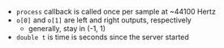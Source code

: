 

- `process` callback is called once per sample at ~44100 Hertz
- `o[0]` and `o[1]` are left and right outputs, respectively
  + generally, stay in (-1, 1)
- `double t` is time is seconds since the server started

